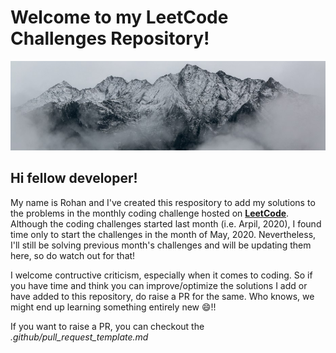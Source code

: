 # Welcome to my LeetCode Challenges Repository!

<img src = "Background Image.jpg">

## Hi fellow developer!

My name is Rohan and I've created this respository to add my solutions to the problems in the monthly coding challenge hosted on [**LeetCode**](https://leetcode.com/explore/featured/card/may-leetcoding-challenge/). Although the coding challenges started last month (i.e. Arpil, 2020), I found time only to start the challenges in the month of May, 2020. Nevertheless, I'll still be solving previous month's challenges and will be updating them here, so do watch out for that!

I welcome contructive criticism, especially when it comes to coding. So if you have time and think you can improve/optimize the solutions I add or have added to this repository, do raise a PR for the same. Who knows, we might end up learning something entirely new :smile:!!

If you want to raise a PR, you can checkout the *.github/pull_request_template.md*
